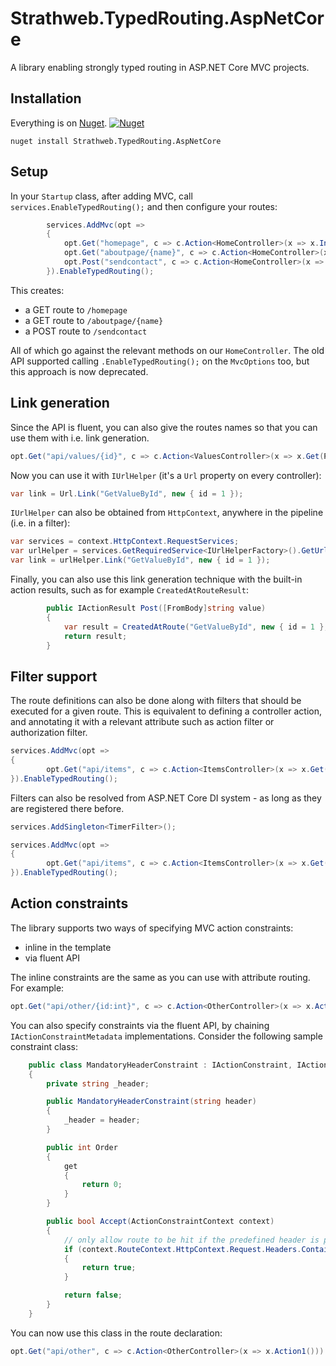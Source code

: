 # Strathweb.TypedRouting.AspNetCore

A library enabling strongly typed routing in ASP.NET Core MVC projects.

## Installation

Everything is on [Nuget](https://www.nuget.org/packages/Strathweb.TypedRouting.AspNetCore). [![Nuget](http://img.shields.io/nuget/v/Strathweb.TypedRouting.AspNetCore.svg?maxAge=10800)](https://www.nuget.org/packages/Strathweb.TypedRouting.AspNetCore)

```
nuget install Strathweb.TypedRouting.AspNetCore
```

## Setup

In your `Startup` class, after adding MVC, call `services.EnableTypedRouting();` and then configure your routes:

```csharp
        services.AddMvc(opt =>
        {
            opt.Get("homepage", c => c.Action<HomeController>(x => x.Index()));
            opt.Get("aboutpage/{name}", c => c.Action<HomeController>(x => x.About(Param<string>.Any)));
            opt.Post("sendcontact", c => c.Action<HomeController>(x => x.Contact()));
        }).EnableTypedRouting();
```

This creates:
* a GET route to `/homepage`
* a GET route to `/aboutpage/{name}`
* a POST route to `/sendcontact`

All of which go against the relevant methods on our `HomeController`.
The old API supported calling `.EnableTypedRouting();` on the `MvcOptions` too, but this approach is now deprecated.

## Link generation

Since the API is fluent, you can also give the routes names so that you can use them with i.e. link generation.

```csharp
opt.Get("api/values/{id}", c => c.Action<ValuesController>(x => x.Get(Param<int>.Any))).WithName("GetValueById");
```

Now you can use it with `IUrlHelper` (it's a `Url` property on every controller):

```csharp
var link = Url.Link("GetValueById", new { id = 1 });
```

`IUrlHelper` can also be obtained from `HttpContext`, anywhere in the pipeline (i.e. in a filter):

```csharp
var services = context.HttpContext.RequestServices;
var urlHelper = services.GetRequiredService<IUrlHelperFactory>().GetUrlHelper(context);
var link = urlHelper.Link("GetValueById", new { id = 1 });
```

Finally, you can also use this link generation technique with the built-in action results, such as for example `CreatedAtRouteResult`:

```csharp
        public IActionResult Post([FromBody]string value)
        {
            var result = CreatedAtRoute("GetValueById", new { id = 1 }, "foo");
            return result;
        }
```

## Filter support

The route definitions can also be done along with filters that should be executed for a given route. This is equivalent to defining a controller action, and annotating it with a relevant attribute such as action filter or authorization filter.

```csharp
services.AddMvc(opt =>
{
        opt.Get("api/items", c => c.Action<ItemsController>(x => x.Get())).WithFilters(new AnnotationFilter());
}).EnableTypedRouting();
```

Filters can also be resolved from ASP.NET Core DI system - as long as they are registered there before.

```csharp
services.AddSingleton<TimerFilter>();

services.AddMvc(opt =>
{
        opt.Get("api/items", c => c.Action<ItemsController>(x => x.Get())).WithFilters(new AnnotationFilter());
}).EnableTypedRouting();
```

## Action constraints

The library supports two ways of specifying MVC action constraints:

 - inline in the template
 - via fluent API

The inline constraints are the same as you can use with attribute routing. For example:

```csharp
opt.Get("api/other/{id:int}", c => c.Action<OtherController>(x => x.Action2(Param<int>.Any)));
```

You can also specify constraints via the fluent API, by chaining `IActionConstraintMetadata` implementations. Consider the following sample constraint class:

```csharp
    public class MandatoryHeaderConstraint : IActionConstraint, IActionConstraintMetadata
    {
        private string _header;

        public MandatoryHeaderConstraint(string header)
        {
            _header = header;
        }

        public int Order
        {
            get
            {
                return 0;
            }
        }

        public bool Accept(ActionConstraintContext context)
        {
            // only allow route to be hit if the predefined header is present
            if (context.RouteContext.HttpContext.Request.Headers.ContainsKey(_header))
            {
                return true;
            }

            return false;
        }
    }
```

You can now use this class in the route declaration:

```csharp
opt.Get("api/other", c => c.Action<OtherController>(x => x.Action1())).WithConstraints(new MandatoryHeaderConstraint("CustomHeader"));
```
